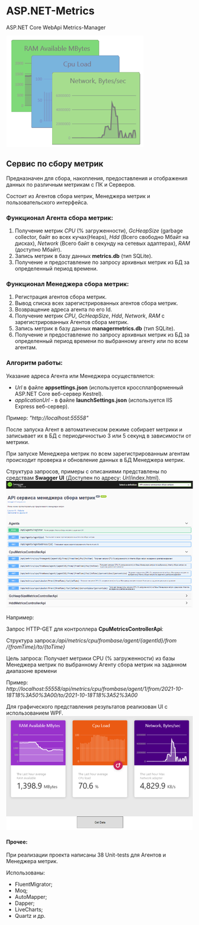 # ASP.NET-Metrics
ASP.NET Core WebApi Metrics-Manager

![Preview](/MetricsManager/preview.png)

## Сервис по сбору метрик

Предназначен для сбора, накопления, предоставления и отображения данных по различным метрикам с ПК и Серверов.

Состоит из Агентов сбора метрик, Менеджера метрик и пользовательского интерфейса. 

### Функционал Агента сбора метрик:
1. Получение метрик _CPU_ (% загруженности), _GcHeapSize_ (garbage collector, байт во всех кучах(Heaps), _Hdd_ (Всего свободно Mбайт на дисках), _Network_ (Всего байт в секунду на сетевых адаптерах), _RAM_ (доступно Мбайт).
2. Запись метрик в базу данных **metrics.db** (тип SQLite).
3. Получение и предоставление по запросу архивных метрик из БД за определенный период времени.

### Функционал Менеджера сбора метрик:
1. Регистрация агентов сбора метрик.
2. Вывод списка всех зарегистрированных агентов сбора метрик.
3. Возвращение адреса агента по его Id.
4. Получение метрик _CPU_, _GcHeapSize_, _Hdd_, _Network_, _RAM_ с зарегистрированных Агентов сбора метрик.
5. Запись метрик в базу данных **managermetrics.db** (тип SQLite).
6. Получение и предоставление по запросу архивных метрик из БД за определенный период времени по выбранному агенту или по всем агентам.


### Алгоритм работы:

Указание адреса Агента или Менеджера осуществляется:
- _Url_ в файле **appsettings.json** (используется кроссплатформенный ASP.NET Core веб-сервер Kestrel). 
- _applicationUrl_ - в файле **launchSettings.json** (используется IIS Express веб-сервер).

Пример: _"http://localhost:55558"_

После запуска Агент в автоматическом режиме собирает метрики и записывает их в БД с периодичностью 3 или 5 секунд в зависимости от метрики.
 
При запуске Менеджера метрик по всем зарегистрированным агентам происходит проверка и обновление данных в БД Менеджера метрик.

Структура запросов, примеры с описаниями представлены по средствам **Swagger UI** 
(Доступен по адресу: _Url_/index.html). 
![Swagger](/MetricsManager/Metrics_Swagger.png)

Например:

Запрос HTTP-GET для контроллера **CpuMetricsControllerApi**: 

Структура запроса: _​/api​/metrics​/cpu​/frombase​/agent​/{agentId}​/from​/{fromTime}​/to​/{toTime}_

Цель запроса: Получает метрики CPU (% загруженности) из базы Менеджера метрик по выбранному Агенту сбора метрик на заданном диапазоне времени

Пример: _http://localhost:55558/api/metrics/cpu/frombase/agent/1/from/2021-10-18T18%3A50%3A00/to/2021-10-18T18%3A52%3A00_

Для графического представления результатов реализован UI с использованием WPF. 
![UI_Metrics](/MetricsManager/Metrics.png)

#### Прочее:

При реализации проекта написаны 38 Unit-tests для Агентов и Менеджера метрик.

Использованы:
- FluentMigrator;
- Moq;
- AutoMapper;
- Dapper;
- LiveCharts;
- Quartz и др.
